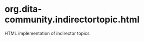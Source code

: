 org.dita-community.indirectortopic.html
=======================================

HTML implementation of indirector topics
